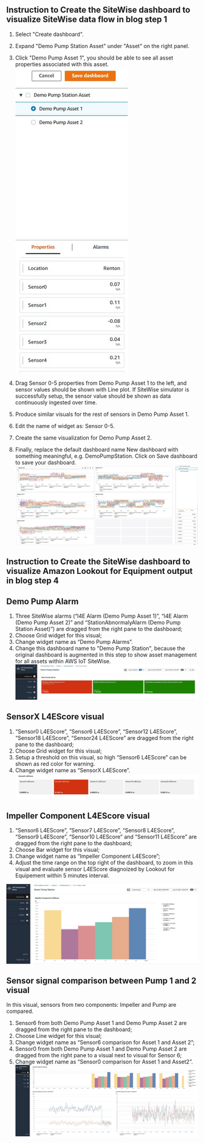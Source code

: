 ## Instruction to Create the SiteWise dashboard to visualize SiteWise data flow in blog step 1

1. Select "Create dashboard".
2. Expand "Demo Pump Station Asset" under "Asset" on the right panel.
3. Click "Demo Pump Asset 1", you should be able to see all asset properties associated with this asset.
![alt text](https://github.com/aws-samples/aws-iot-sitewise-with-amazon-lookout-for-equipment/blob/main/imag/fig1.JPG?raw=true)
4. Drag Sensor 0-5 properties from Demo Pump Asset 1 to the left, and sensor values should be shown with Line plot. If SiteWise simulator is successfully setup, the sensor value should be shown as data continuously ingested over time.
5. Produce similar visuals for the rest of sensors in Demo Pump Asset 1.
6. Edit the name of widget as: Sensor 0-5.

7. Create the same visualization for Demo Pump Asset 2. 

8. Finally, replace the default dashboard name New dashboard with something meaningful, e.g. DemoPumpStation. Click on Save dashboard to save your dashboard.
![alt text](https://github.com/aws-samples/aws-iot-sitewise-with-amazon-lookout-for-equipment/blob/main/imag/sitewisemonitor1.JPG?raw=true)
## Instruction to Create the SiteWise dashboard to visualize Amazon Lookout for Equipment output in blog step 4
## Demo Pump Alarm
1. Three SiteWise alarms (“l4E Alarm (Demo Pump Asset 1)”, “l4E Alarm (Demo Pump Asset 2)” and “StationAbnormalyAlarm (Demo Pump Station Asset)”) are dragged from the right pane to the dashboard;
2. Choose Grid widget for this visual;
3. Change widget name as “Demo Pump Alarms”.
4. Change this dashboard name to "Demo Pump Station", because the original dashboard is augmented in this step to show asset management for all assets within AWS IoT SiteWise. 
![alt text](https://github.com/aws-samples/aws-iot-sitewise-with-amazon-lookout-for-equipment/blob/main/imag/sitewisemonitor_dashboard.JPG?raw=true)
## SensorX L4EScore visual
1. “Sensor0 L4EScore”, “Sensor6 L4EScore”, “Sensor12 L4EScore”, “Sensor18 L4EScore”, “Sensor24 L4EScore” are dragged from the right pane to the dashboard;
2. Choose Grid widget for this visual;
3. Setup a threshold on this visual, so high “Sensor6 L4EScore” can be shown as red color for warning.
4. Change widget name as “SensorX L4EScore”.
![alt text](https://github.com/aws-samples/aws-iot-sitewise-with-amazon-lookout-for-equipment/blob/main/imag/sensorX%20L4Escore.JPG?raw=true)

## Impeller Component L4EScore visual
1. “Sensor6 L4EScore”, “Sensor7 L4EScore”, “Sensor8 L4EScore”, “Sensor9 L4EScore”, “Sensor10 L4EScore” and “Sensor11 L4EScore” are dragged from the right pane to the dashboard;
2. Choose Bar widget for this visual;
3. Change widget name as “Impeller Component L4EScore”;
4. Adjust the time range on the top right of the dashboard, to zoom in this visual and evaluate sensor L4EScore diagnoized by Lookout for Equipement within 5 minutes interval.

![alt text](https://github.com/aws-samples/aws-iot-sitewise-with-amazon-lookout-for-equipment/blob/main/imag/impeller_l4e.JPG?raw=true)

## Sensor signal comparison between Pump 1 and 2 visual
In this visual, sensors from two components: Impeller and Pump are compared.  

1. Sensor6 from both Demo Pump Asset 1 and Demo Pump Asset 2 are dragged from the right pane to the dashboard;
2. Choose Line widget for this visual;
3. Change widget name as “Sensor6 comparison for Asset 1 and Asset 2”;
4. Sensor0 from both Demo Pump Asset 1 and Demo Pump Asset 2 are dragged from the right pane to a visual next to visual for Sensor 6;
5. Change widget name as “Sensor0 comparison for Asset 1 and Asset2”.
![alt text](https://github.com/aws-samples/aws-iot-sitewise-with-amazon-lookout-for-equipment/blob/main/imag/sensorcomparison.JPG?raw=true)
